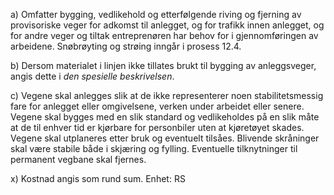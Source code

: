 a) Omfatter bygging, vedlikehold og etterfølgende riving og fjerning av provisoriske veger for adkomst til anlegget, og for trafikk innen anlegget, og for andre veger og tiltak entreprenøren har behov for i gjennomføringen av arbeidene. Snøbrøyting og strøing inngår i prosess 12.4.

b) Dersom materialet i linjen ikke tillates brukt til bygging av anleggsveger, angis dette i *den spesielle beskrivelsen*.

c) Vegene skal anlegges slik at de ikke representerer noen stabilitetsmessig fare for anlegget eller omgivelsene, verken under arbeidet eller senere. Vegene skal bygges med en slik standard og vedlikeholdes på en slik måte at de til enhver tid er kjørbare for personbiler uten at kjøretøyet skades. Vegene skal utplaneres etter bruk og eventuelt tilsåes. Blivende skråninger skal være stabile både i skjæring og fylling. Eventuelle tilknytninger til permanent vegbane skal fjernes.

x) Kostnad angis som rund sum. Enhet: RS

